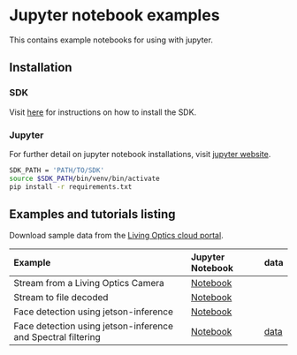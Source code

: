 # Jupyter notebook examples
This contains example notebooks for using with jupyter.

## Installation

### SDK

Visit [here](https://docs.livingoptics.com/sdk/install-guide.html) for instructions on how to install the SDK.

### Jupyter

For further detail on jupyter notebook installations, visit [jupyter website](https://jupyter.org/install).

```bash
SDK_PATH = 'PATH/TO/SDK'
source $SDK_PATH/bin/venv/bin/activate
pip install -r requirements.txt
```

## Examples and tutorials listing

Download sample data from the [Living Optics cloud portal](https://cloud.livingoptics.com/shared-resources?file=data/samples_v2/face-spoofing.zip).

| Example                                                      | Jupyter Notebook                                                   | data                                                                                      |
|:-------------------------------------------------------------|:-------------------------------------------------------------------|-------------------------------------------------------------------------------------------|
| Stream from a Living Optics Camera                           | [Notebook](notebooks/stream.ipynb)                                 |                                                                                           |
| Stream to file decoded                                       | [Notebook](notebooks/stream_to_file_decoded.ipynb)                 |                                                                                           |
| Face detection using jetson-inference                        | [Notebook](notebooks/face_detection.cloud.livingoptics.com/shared-resources?file=data/samples_v2/livingoptics.com/shared-resources?file=data/samples_v2/face-spoofing.zip) |
| Face detection using jetson-inference and Spectral filtering | [Notebook](notebooks/face_detection_with_spectral_filtering.ipynb) | [data](https:cloud.livingoptics.com/shared-resources?file=data/samples_v2/2/face-spoofing.zip) |